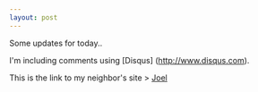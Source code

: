 ```yaml
---
layout: post
---
```


Some updates for today..

I'm including comments using [Disqus] (http://www.disqus.com).

This is the link to my neighbor's site > [Joel](http://jhermida.github.io)
